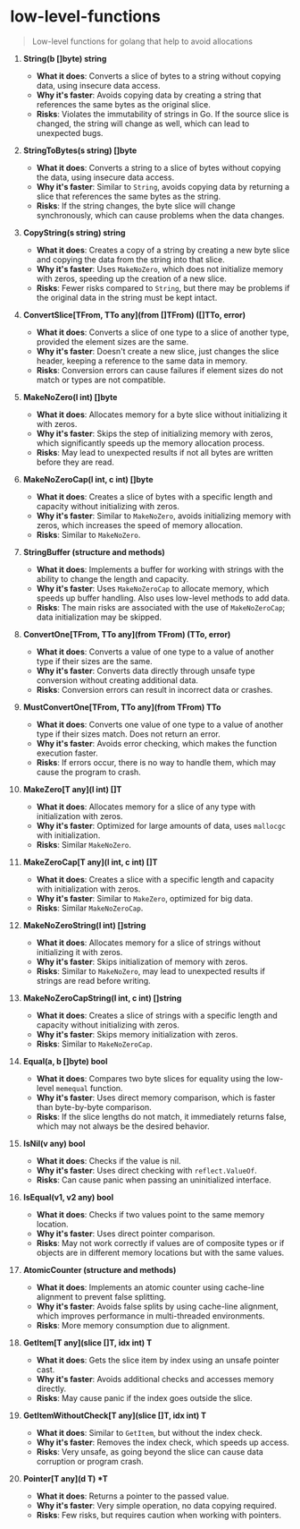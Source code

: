 # low-level-functions

> Low-level functions for golang that help to avoid allocations

1. **String(b []byte) string**

   - **What it does**: Converts a slice of bytes to a string without copying data, using insecure data access.
   - **Why it's faster**: Avoids copying data by creating a string that references the same bytes as the original slice.
   - **Risks**: Violates the immutability of strings in Go. If the source slice is changed, the string will change as well, which can lead to unexpected bugs.

2. **StringToBytes(s string) []byte**

   - **What it does**: Converts a string to a slice of bytes without copying the data, using insecure data access.
   - **Why it's faster**: Similar to `String`, avoids copying data by returning a slice that references the same bytes as the string.
   - **Risks**: If the string changes, the byte slice will change synchronously, which can cause problems when the data changes.

3. **CopyString(s string) string**

   - **What it does**: Creates a copy of a string by creating a new byte slice and copying the data from the string into that slice.
   - **Why it's faster**: Uses `MakeNoZero`, which does not initialize memory with zeros, speeding up the creation of a new slice.
   - **Risks**: Fewer risks compared to `String`, but there may be problems if the original data in the string must be kept intact.

4. **ConvertSlice[TFrom, TTo any](from []TFrom) ([]TTo, error)**

   - **What it does**: Converts a slice of one type to a slice of another type, provided the element sizes are the same.
   - **Why it's faster**: Doesn't create a new slice, just changes the slice header, keeping a reference to the same data in memory.
   - **Risks**: Conversion errors can cause failures if element sizes do not match or types are not compatible.

5. **MakeNoZero(l int) []byte**

   - **What it does**: Allocates memory for a byte slice without initializing it with zeros.
   - **Why it's faster**: Skips the step of initializing memory with zeros, which significantly speeds up the memory allocation process.
   - **Risks**: May lead to unexpected results if not all bytes are written before they are read.

6. **MakeNoZeroCap(l int, c int) []byte**

   - **What it does**: Creates a slice of bytes with a specific length and capacity without initializing with zeros.
   - **Why it's faster**: Similar to `MakeNoZero`, avoids initializing memory with zeros, which increases the speed of memory allocation.
   - **Risks**: Similar to `MakeNoZero`.

7. **StringBuffer (structure and methods)**

   - **What it does**: Implements a buffer for working with strings with the ability to change the length and capacity.
   - **Why it's faster**: Uses `MakeNoZeroCap` to allocate memory, which speeds up buffer handling. Also uses low-level methods to add data.
   - **Risks**: The main risks are associated with the use of `MakeNoZeroCap`; data initialization may be skipped.

8. **ConvertOne[TFrom, TTo any](from TFrom) (TTo, error)**

   - **What it does**: Converts a value of one type to a value of another type if their sizes are the same.
   - **Why it's faster**: Converts data directly through unsafe type conversion without creating additional data.
   - **Risks**: Conversion errors can result in incorrect data or crashes.

9. **MustConvertOne[TFrom, TTo any](from TFrom) TTo**

   - **What it does**: Converts one value of one type to a value of another type if their sizes match. Does not return an error.
   - **Why it's faster**: Avoids error checking, which makes the function execution faster.
   - **Risks**: If errors occur, there is no way to handle them, which may cause the program to crash.

10. **MakeZero[T any](l int) []T**

    - **What it does**: Allocates memory for a slice of any type with initialization with zeros.
    - **Why it's faster**: Optimized for large amounts of data, uses `mallocgc` with initialization.
    - **Risks**: Similar `MakeNoZero`.

11. **MakeZeroCap[T any](l int, c int) []T**

    - **What it does**: Creates a slice with a specific length and capacity with initialization with zeros.
    - **Why it's faster**: Similar to `MakeZero`, optimized for big data.
    - **Risks**: Similar `MakeNoZeroCap`.

12. **MakeNoZeroString(l int) []string**

    - **What it does**: Allocates memory for a slice of strings without initializing it with zeros.
    - **Why it's faster**: Skips initialization of memory with zeros.
    - **Risks**: Similar to `MakeNoZero`, may lead to unexpected results if strings are read before writing.

13. **MakeNoZeroCapString(l int, c int) []string**

    - **What it does**: Creates a slice of strings with a specific length and capacity without initializing with zeros.
    - **Why it's faster**: Skips memory initialization with zeros.
    - **Risks**: Similar to `MakeNoZeroCap`.

14. **Equal(a, b []byte) bool**

    - **What it does**: Compares two byte slices for equality using the low-level `memequal` function.
    - **Why it's faster**: Uses direct memory comparison, which is faster than byte-by-byte comparison.
    - **Risks**: If the slice lengths do not match, it immediately returns false, which may not always be the desired behavior.

15. **IsNil(v any) bool**

    - **What it does**: Checks if the value is nil.
    - **Why it's faster**: Uses direct checking with `reflect.ValueOf`.
    - **Risks**: Can cause panic when passing an uninitialized interface.

16. **IsEqual(v1, v2 any) bool**

    - **What it does**: Checks if two values point to the same memory location.
    - **Why it's faster**: Uses direct pointer comparison.
    - **Risks**: May not work correctly if values are of composite types or if objects are in different memory locations but with the same values.

17. **AtomicCounter (structure and methods)**

    - **What it does**: Implements an atomic counter using cache-line alignment to prevent false splitting.
    - **Why it's faster**: Avoids false splits by using cache-line alignment, which improves performance in multi-threaded environments.
    - **Risks**: More memory consumption due to alignment.

18. **GetItem[T any](slice []T, idx int) T**

    - **What it does**: Gets the slice item by index using an unsafe pointer cast.
    - **Why it's faster**: Avoids additional checks and accesses memory directly.
    - **Risks**: May cause panic if the index goes outside the slice.

19. **GetItemWithoutCheck[T any](slice []T, idx int) T**

    - **What it does**: Similar to `GetItem`, but without the index check.
    - **Why it's faster**: Removes the index check, which speeds up access.
    - **Risks**: Very unsafe, as going beyond the slice can cause data corruption or program crash.

20. **Pointer[T any](d T) \*T**
    - **What it does**: Returns a pointer to the passed value.
    - **Why it's faster**: Very simple operation, no data copying required.
    - **Risks**: Few risks, but requires caution when working with pointers.
